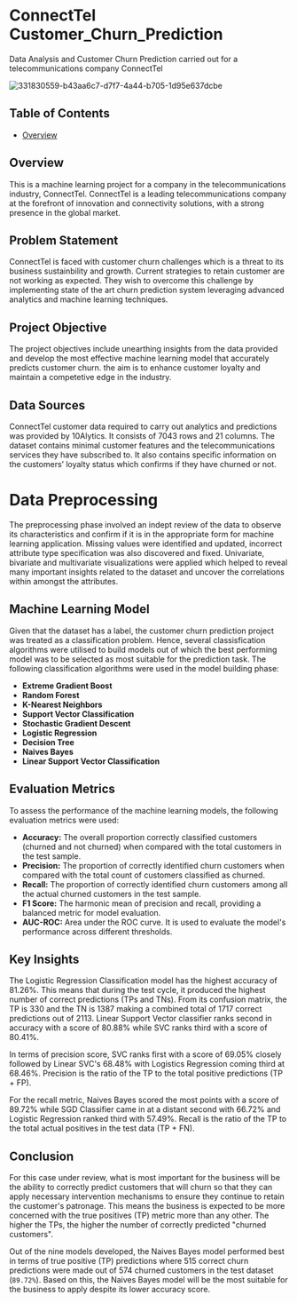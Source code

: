 # ConnectTel Customer_Churn_Prediction
Data Analysis and Customer Churn Prediction carried out for a telecommunications company ConnectTel

![331830559-b43aa6c7-d7f7-4a44-b705-1d95e637dcbe](https://github.com/mokore/Customer_Churn_Prediction/assets/159819689/23ae93ce-63a2-4f3c-abc0-ac3939d7e258)

## Table of Contents
- [Overview](#overview)

## Overview
This is a machine learning project for a company in the telecommunications industry, ConnectTel. ConnectTel is a leading telecommunications company at the forefront of innovation and connectivity solutions, with a strong presence in the global market.

## Problem Statement
ConnectTel is faced with customer churn challenges which is a threat to its business sustainbility and growth. Current strategies to retain customer are not working as expected. They wish to overcome this challenge by implementing state of the art churn prediction system leveraging advanced analytics and machine learning techniques.

## Project Objective
The project objectives include unearthing insights from the data provided and develop the most effective machine learning model that accurately predicts customer churn. the aim is to enhance customer loyalty and maintain a competetive edge in the industry.

## Data Sources
ConnectTel customer data required to carry out analytics and predictions was provided by 10Alytics. It consists of 7043 rows and 21 columns. The dataset contains minimal customer features and the telecommunications services they have subscribed to. It also contains specific information on the customers’ loyalty status which confirms if they have churned or not.

# Data Preprocessing
The preprocessing phase involved an indept review of the data to observe its characteristics and confirm if it is in the appropriate form for machine learning application. Missing values were identified and updated, incorrect attribute type specification was also discovered and fixed. Univariate, bivariate and multivariate visualizations were applied which helped to reveal many important insights related to the dataset and uncover the correlations within amongst the attributes.

## Machine Learning Model
Given that the dataset has a label, the customer churn prediction project was treated as a classification problem. Hence, several classisfication algorithms were utilised to build models out of which the best performing model was to be selected as most suitable for the prediction task. The following classification algorithms were used in the model building phase:

- **Extreme Gradient Boost**
- **Random Forest**
- **K-Nearest Neighbors**
- **Support Vector Classification**
- **Stochastic Gradient Descent**
- **Logistic Regression**
- **Decision Tree**
- **Naives Bayes**
- **Linear Support Vector Classification**

## Evaluation Metrics
To assess the performance of the machine learning models, the following evaluation metrics were used:

- **Accuracy:** The overall proportion correctly classified customers (churned and not churned) when compared with the total customers in the test sample.
- **Precision:** The proportion of correctly identified churn customers when compared with the total count of customers classified as churned.
- **Recall:** The proportion of correctly identified churn customers among all the actual churned customers in the test sample.
- **F1 Score:** The harmonic mean of precision and recall, providing a balanced metric for model evaluation.
- **AUC-ROC:** Area under the ROC curve. It is used to evaluate the model's performance across different thresholds. 

## Key Insights
The Logistic Regression Classification model has the highest accuracy of 81.26%. This means that during the test cycle, it produced the highest number of correct predictions (TPs and TNs). From its confusion matrix, the TP is 330 and the TN is 1387 making a combined total of 1717 correct predictions out of 2113. Linear Support Vector classifier ranks second in accuracy with a score of 80.88% while SVC ranks third with a score of 80.41%.

In terms of precision score, SVC ranks first with a score of 69.05% closely followed by Linear SVC's 68.48% with Logistics Regression coming third at 68.46%. Precision is the ratio of the TP to the total positive predictions (TP + FP).

For the recall metric, Naives Bayes scored the most points with a score of 89.72% while SGD Classifier came in at a distant second with 66.72% and Logistic Regression ranked third with 57.49%. Recall is the ratio of the TP to the total actual positives in the test data (TP + FN).

## Conclusion
For this case under review, what is most important for the business will be the ability to correctly predict customers that will churn so that they can apply necessary intervention mechanisms to ensure they continue to retain the customer's patronage. This means the business is expected to be more concerned with the true positives (TP) metric more than any other. The higher the TPs, the higher the number of correctly predicted "churned customers".

Out of the nine models developed, the Naives Bayes model performed best in terms of true positive (TP) predictions where 515 correct churn predictions were made out of 574 churned customers in the test dataset (`89.72%`). Based on this, the Naives Bayes model will be the most suitable for the business to apply despite its lower accuracy score.
